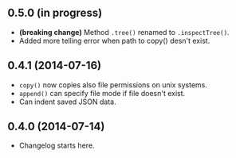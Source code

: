 0.5.0 (in progress)
-------------------
* **(breaking change)** Method `.tree()` renamed to `.inspectTree()`.
* Added more telling error when path to copy() desn't exist.

0.4.1 (2014-07-16)
-------------------
* `copy()` now copies also file permissions on unix systems.
* `append()` can specify file mode if file doesn't exist.
* Can indent saved JSON data.

0.4.0 (2014-07-14)
-------------------
* Changelog starts here.